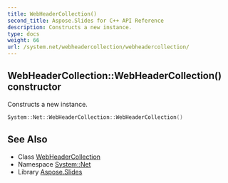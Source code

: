 ```yaml
---
title: WebHeaderCollection()
second_title: Aspose.Slides for C++ API Reference
description: Constructs a new instance.
type: docs
weight: 66
url: /system.net/webheadercollection/webheadercollection/
---
```

## WebHeaderCollection::WebHeaderCollection() constructor


Constructs a new instance.

```cpp
System::Net::WebHeaderCollection::WebHeaderCollection()
```

## See Also

* Class [WebHeaderCollection](../)
* Namespace [System::Net](../../)
* Library [Aspose.Slides](../../../)
